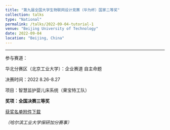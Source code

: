 ```yaml
---
title: "第九届全国大学生物联网设计竞赛（华为杯）国家二等奖"
collection: talks
type: "National"
permalink: /talks/2022-09-04-tutorial-1
venue: "Beijing University of Technology"
date: 2022-09-04
location: "Beijing, China"
---
```


---

参与赛道：

华北分赛区（北京工业大学）：企业赛道 自主命题

决赛时间：2022 8.26-8.27

项目：智慧监护婴儿床系统（果宝特工队）

**奖项：全国决赛三等奖**

[获奖名单附件下载](https://iot.sjtu.edu.cn/ueditor/net/upload/file/20220904/6379793218001286403129319.pdf)

*（哈尔滨工业大学保研加分赛事）*

